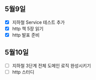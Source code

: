 ## 5월9일

- [x] 지하철 Service 테스트 추가
- [x] http 책 5장 읽기
- [x] http 발표 준비

## 5월10일

- [ ] 지하철 3단계 전체 도메인 로직 완성시키기
- [ ] http 스터디
